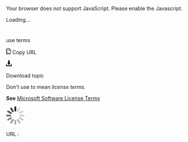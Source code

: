 Your browser does not support JavaScript. Please enable the Javascript.

Loading...

# 

use terms

![Copy URL](media/use-terms/Copy.png)
Copy URL

![Download](media/use-terms/Download.png)

Download topic

Don't use to mean *license terms.*

**See** [Microsoft Software License Terms](https://worldready.cloudapp.net/Styleguide/Read?id=2700&topicid=33682)

![In progress](media/use-terms/activity-large.gif)

URL :
